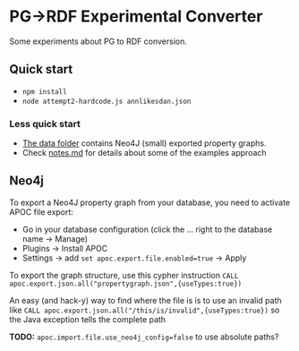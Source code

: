# PG->RDF Experimental Converter

Some experiments about PG to RDF conversion.

## Quick start

- `npm install`
- `node attempt2-hardcode.js annlikesdan.json`

### Less quick start

- [The data folder](data) contains Neo4J (small) exported property graphs.
- Check [notes.md](notes.md) for details about some of the examples approach


## Neo4j

To export a Neo4J property graph from your database, you need to activate APOC file export:
- Go in your database configuration (click the ... right to the database name -> Manage)
- Plugins -> Install APOC
- Settings -> add `set apoc.export.file.enabled=true` -> Apply

To export the graph structure, use this cypher instruction
`CALL apoc.export.json.all("propertygraph.json",{useTypes:true})`

An easy (and hack-y) way to find where the file is is to use an invalid path like
`CALL apoc.export.json.all("/this/is/invalid",{useTypes:true})`
so the Java exception tells the complete path

**TODO:** `apoc.import.file.use_neo4j_config=false` to use absolute paths?

